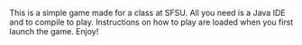 This is a simple game made for a class at SFSU. All you need is a Java IDE and to compile to play. 
Instructions on how to play are loaded when you first launch the game.
Enjoy!

